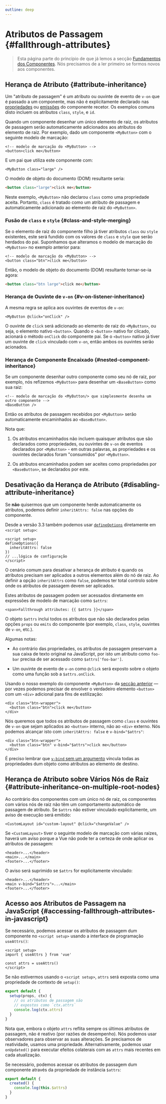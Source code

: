 ```yaml
---
outline: deep
---
```


# Atributos de Passagem {#fallthrough-attributes}

> Esta página parte do princípio de que já lemos a secção [Fundamentos dos Componentes](/guide/essentials/component-basics). Nós precisamos de a ler primeiro se formos novos aos componentes.

## Herança de Atributo {#attribute-inheritance}

Um "atributo de passagem" é um atributo ou ouvinte de evento de `v-on` que é passado a um componente, mas não é explicitamente declarado nas [propriedades](./props) ou [emissões](./events#declaring-emitted-events) do componente recetor. Os exemplos comuns disto incluem os atributos `class`, `style`, e `id`.

Quando um componente desenhar um único elemento de raiz, os atributos de passagem serão automaticamente adicionados aos atributos do elemento de raiz. Por exemplo, dado um componente `<MyButton>` com o seguinte modelo de marcação:

```vue-html
<!-- modelo de marcação do <MyButton> -->
<button>click me</button>
```

E um pai que utiliza este componente com:

```vue-html
<MyButton class="large" />
```

O modelo de objeto do documento (DOM) resultante seria:

```html
<button class="large">click me</button>
```

Neste exemplo, `<MyButton>` não declarou `class` como uma propriedade aceita. Portanto, `class` é tratado como um atributo de passagem e automaticamente adicionado ao elemento de raiz do `<MyButton>`.

### Fusão de `class` e `style` {#class-and-style-merging}

Se o elemento de raiz do componente filho já tiver atributos `class` ou `style` existentes, este será fundido com os valores de `class` e `style` que serão herdados do pai. Suponhamos que alteramos o modelo de marcação do `<MyButton>` no exemplo anterior para:

```vue-html
<!-- modelo de marcação do <MyButton> -->
<button class="btn">click me</button>
```

Então, o modelo de objeto do documento (DOM) resultante tornar-se-ia agora:

```html
<button class="btn large">click me</button>
```

### Herança de Ouvinte de `v-on` {#v-on-listener-inheritance}

A mesma regra se aplica aos ouvintes de eventos de `v-on`:

```vue-html
<MyButton @click="onClick" />
```

O ouvinte de `click` será adicionado ao elemento de raiz do `<MyButton>`, ou seja, o elemento nativo `<button>`. Quando o `<button>` nativo for clicado, acionará o método `onClick` do componente pai. Se o `<button>` nativo já tiver um ouvinte de `click` vinculado com `v-on`, então ambos os ouvintes serão acionados.

### Herança de Componente Encaixado {#nested-component-inheritance}

Se um componente desenhar outro componente como seu nó de raiz, por exemplo, nós refizemos `<MyButton>` para desenhar um `<BaseButton>` como sua raiz:

```vue-html
<!-- modelo de marcação do <MyButton/> que simplesmente desenha um outro componente -->
<BaseButton />
```

Então os atributos de passagem recebidos por `<MyButton>` serão automaticamente encaminhados ao `<BaseButton>`.

Nota que:

1. Os atributos encaminhados não incluem quaisquer atributos que são declarados como propriedades, ou ouvintes de `v-on` de eventos declarados por `<MyButton>` - em outras palavras, as propriedades e os ouvintes declarados foram "consumidos" por `<MyButton>`.

2. Os atributos encaminhados podem ser aceites como propriedades por `<BaseButton>`, se declarados por este.

## Desativação da Herança de Atributo {#disabling-attribute-inheritance}

Se **não** quisermos que um componente herde automaticamente os atributos, podemos definir `inheritAttrs: false` nas opções do componente.

<div class="composition-api">

Desde a versão 3.3 também podemos usar [`defineOptions`](/api/sfc-script-setup#defineoptions) diretamente em `<script setup>`:

```vue
<script setup>
defineOptions({
  inheritAttrs: false
})
// ...lógica de configuração
</script>
```

</div>

O cenário comum para desativar a herança de atributo é quando os atributos precisam ser aplicados a outros elementos além do nó de raiz. Ao definir a opção `inheritAttrs` como `false`, podemos ter total controlo sobre onde os atributos de passagem devem ser aplicados.

Estes atributos de passagem podem ser acessados diretamente em expressões de modelo de marcação como `$attrs`:

```vue-html
<span>Fallthrough attributes: {{ $attrs }}</span>
```

O objeto `$attrs` inclui todos os atributos que não são declarados pelas opções `props` ou `emits` do componente (por exemplo, `class`, `style`, ouvintes de `v-on`, etc.).

Algumas notas:

- Ao contrário das propriedades, os atributos de passagem preservam a sua caixa de texto original na JavaScript, por isto um atributo como `foo-bar` precisa de ser acessado como `$attrs['foo-bar']`.

- Um ouvinte de evento de `v-on` como `@click` será exposto sobre o objeto como uma função sob a `$attrs.onClick`.

Usando o nosso exemplo do componente `<MyButton>` da [secção anterior](#attribute-inheritance) — por vezes podemos precisar de envolver o verdadeiro elemento `<button>` com um `<div>` adicional para fins de estilização:

```vue-html
<div class="btn-wrapper">
  <button class="btn">click me</button>
</div>
```

Nós queremos que todos os atributos de passagem como `class` e ouvintes de `v-on` que sejam aplicados ao `<button>` interno, não ao `<div>` externo. Nós podemos alcançar isto com `inheritAttrs: false` e `v-bind="$attrs"`:

```vue-html{2}
<div class="btn-wrapper">
  <button class="btn" v-bind="$attrs">click me</button>
</div>
```

É preciso lembrar que [`v-bind` sem um argumento](/guide/essentials/template-syntax#dynamically-binding-multiple-attributes) vincula todas as propriedades dum objeto como atributos ao elemento de destino.

## Herança de Atributo sobre Vários Nós de Raiz {#attribute-inheritance-on-multiple-root-nodes}

Ao contrário dos componentes com um único nó de raiz, os componentes com vários nós de raiz não têm um comportamento automático de passagem de atributo. Se `$attrs` não estiver vinculado explicitamente, um aviso de execução será emitido:

```vue-html
<CustomLayout id="custom-layout" @click="changeValue" />
```

Se `<CustomLayout>` tiver o seguinte modelo de marcação com várias raízes, haverá um aviso porque a Vue não pode ter a certeza de onde aplicar os atributos de passagem:

```vue-html
<header>...</header>
<main>...</main>
<footer>...</footer>
```

O aviso será suprimido se `$attrs` for explicitamente vinculado:

```vue-html{2}
<header>...</header>
<main v-bind="$attrs">...</main>
<footer>...</footer>
```

## Acesso aos Atributos de Passagem na JavaScript {#accessing-fallthrough-attributes-in-javascript}

<div class="composition-api">

Se necessário, podemos acessar os atributos de passagem dum componente no `<script setup>` usando a interface de programação `useAttrs()`:

```vue
<script setup>
import { useAttrs } from 'vue'

const attrs = useAttrs()
</script>
```

Se não estivermos usando o `<script setup>`, `attrs` será exposta como uma propriedade de contexto de `setup()`:

```js
export default {
  setup(props, ctx) {
    // os atributos de passagem são
    // expostos como `ctx.attrs`
    console.log(ctx.attrs)
  }
}
```

Nota que, embora o objeto `attrs` reflita sempre os últimos atributos de passagem, não é reativo (por razões de desempenho). Nós podemos usar observadores para observar as suas alterações. Se precisamos de reatividade, usamos uma propriedade. Alternativamente, podemos usar `onUpdated()` para executar efeitos colaterais com as `attrs` mais recentes em cada atualização.

</div>

<div class="options-api">

Se necessário, podemos acessar os atributos de passagem dum componente através da propriedade de instância `$attrs`:

```js
export default {
  created() {
    console.log(this.$attrs)
  }
}
```

</div>
